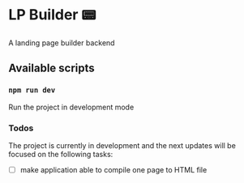 # LP Builder 📟

A landing page builder backend

## Available scripts

### `npm run dev`
Run the project in development mode


### Todos

The project is currently in development and the next updates will be focused on the following tasks:

- [ ] make application able to compile one page to HTML file
